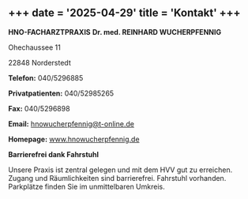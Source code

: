 +++
date = '2025-04-29'
title = 'Kontakt'
+++
--- 

**HNO-FACHARZTPRAXIS**
**Dr. med. REINHARD WUCHERPFENNIG**

Ohechaussee 11

22848 Norderstedt

**Telefon:** 040/5296885

**Privatpatienten:** 040/52985265

**Fax:** 040/5296898

**Email:** hnowucherpfennig@t-online.de

**Homepage:** www.hnowucherpfennig.de

**Barrierefrei dank Fahrstuhl**

Unsere Praxis ist zentral gelegen und mit dem HVV gut zu erreichen.
Zugang und Räumlichkeiten sind barrierefrei. Fahrstuhl vorhanden.
Parkplätze finden Sie im unmittelbaren Umkreis.
